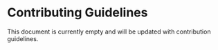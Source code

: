 # Contributing Guidelines

This document is currently empty and will be updated with contribution guidelines. 